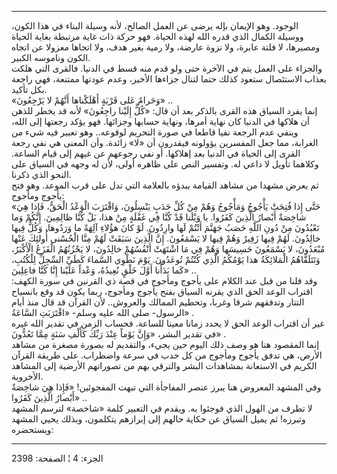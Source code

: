 ------------------------------------------------------------------------

الوجود. وهو الإيمان بإله يرضى عن العمل الصالح، لأنه وسيلة البناء في هذا
الكون، ووسيلة الكمال الذي قدره الله لهذه الحياة. فهو حركة ذات غاية
مرتبطة بغاية الحياة ومصيرها، لا فلتة عابرة، ولا نزوة عارضة، ولا رمية
بغير هدف، ولا اتجاها معزولا عن اتجاه الكون وناموسه الكبير.  
والجزاء على العمل يتم في الآخرة حتى ولو قدم منه قسط في الدنيا. فالقرى
التي هلكت بعذاب الاستئصال ستعود كذلك حتما لتنال جزاءها الأخير، وعدم
عودتها ممتنعة، فهي راجعة بكل تأكيد.  
«وَحَرامٌ عَلى قَرْيَةٍ أَهْلَكْناها أَنَّهُمْ لا يَرْجِعُونَ» ..  
إنما يفرد السياق هذه القرى بالذكر بعد أن قال: «كُلٌّ إِلَيْنا راجِعُونَ» لأنه قد
يخطر للذهن أن هلاكها في الدنيا كان نهاية أمرها، ونهاية حسابها وجزائها.
فهو يؤكد رجعتها إلى الله، وينفي عدم الرجعة نفيا قاطعا في صورة التحريم
لوقوعه.. وهو تعبير فيه شيء من الغرابة، مما جعل المفسرين يؤولونه فيقدرون
أن «لا» زائدة. وأن المعنى هي نفي رجعة القرى إلى الحياة في الدنيا بعد
إهلاكها. أو نفي رجوعهم عن غيهم إلى قيام الساعة. وكلاهما تأويل لا داعي
له. وتفسير النص على ظاهره أولى، لأن له وجهه في السياق على النحو الذي
ذكرنا.  
ثم يعرض مشهدا من مشاهد القيامة يبدؤه بالعلامة التي تدل على قرب الموعد.
وهو فتح يأجوج ومأجوج:  
«حَتَّى إِذا فُتِحَتْ يَأْجُوجُ وَمَأْجُوجُ وَهُمْ مِنْ كُلِّ حَدَبٍ يَنْسِلُونَ، وَاقْتَرَبَ الْوَعْدُ الْحَقُّ، فَإِذا
هِيَ شاخِصَةٌ أَبْصارُ الَّذِينَ كَفَرُوا. يا وَيْلَنا قَدْ كُنَّا فِي غَفْلَةٍ مِنْ هذا، بَلْ كُنَّا
ظالِمِينَ. إِنَّكُمْ وَما تَعْبُدُونَ مِنْ دُونِ اللَّهِ حَصَبُ جَهَنَّمَ أَنْتُمْ لَها وارِدُونَ. لَوْ كانَ
هؤُلاءِ آلِهَةً ما وَرَدُوها، وَكُلٌّ فِيها خالِدُونَ. لَهُمْ فِيها زَفِيرٌ وَهُمْ فِيها لا يَسْمَعُونَ.
إِنَّ الَّذِينَ سَبَقَتْ لَهُمْ مِنَّا الْحُسْنى أُولئِكَ عَنْها مُبْعَدُونَ، لا يَسْمَعُونَ حَسِيسَها وَهُمْ فِي
مَا اشْتَهَتْ أَنْفُسُهُمْ خالِدُونَ، لا يَحْزُنُهُمُ الْفَزَعُ الْأَكْبَرُ، وَتَتَلَقَّاهُمُ الْمَلائِكَةُ هذا
يَوْمُكُمُ الَّذِي كُنْتُمْ تُوعَدُونَ. يَوْمَ نَطْوِي السَّماءَ كَطَيِّ السِّجِلِّ لِلْكُتُبِ، كَما بَدَأْنا أَوَّلَ
خَلْقٍ نُعِيدُهُ، وَعْداً عَلَيْنا إِنَّا كُنَّا فاعِلِينَ» ..  
وقد قلنا من قبل عند الكلام على يأجوج ومأجوج في قصة ذي القرنين في سورة
الكهف: اقتراب الوعد الحق الذي يقرنه السياق بفتح يأجوج ومأجوج، ربما يكون
قد وقع بانسياح التتار وتدفقهم شرقا وغربا، وتحطيم الممالك والعروش.. لأن
القرآن قد قال منذ أيام الرسول- صلى الله عليه وسلم- «اقْتَرَبَتِ السَّاعَةُ» .  
غير أن اقتراب الوعد الحق لا يحدد زمانا معينا للساعة. فحساب الزمن في
تقدير الله غيره في تقدير البشر، «وَإِنَّ يَوْماً عِنْدَ رَبِّكَ كَأَلْفِ سَنَةٍ مِمَّا تَعُدُّونَ»
.  
إنما المقصود هنا هو وصف ذلك اليوم حين يجيء، والتقديم له بصورة مصغرة من
مشاهد الأرض، هي تدفق يأجوج ومأجوج من كل حدب في سرعة واضطراب. على طريقة
القرآن الكريم في الاستعانة بمشاهدات البشر والترقي بهم من تصوراتهم
الأرضية إلى المشاهد الأخروية.  
وفي المشهد المعروض هنا يبرز عنصر المفاجأة التي تبهت المفجوئين! «فَإِذا هِيَ
شاخِصَةٌ أَبْصارُ الَّذِينَ كَفَرُوا» ..  
لا تطرف من الهول الذي فوجئوا به. ويقدم في التعبير كلمة «شاخصة» لترسم
المشهد وتبرزه! ثم يميل السياق عن حكاية حالهم إلى إبرازهم يتكلمون، وبذلك
يحيي المشهد ويستحضره:

------------------------------------------------------------------------

الجزء: 4 ¦ الصفحة: 2398

